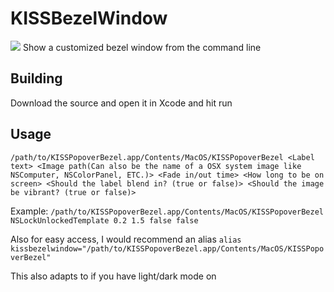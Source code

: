# KISSBezelWindow
<img src="https://a.pomf.cat/xrsqak.png">
Show a customized bezel window from the command line

## Building
Download the source and open it in Xcode and hit run

## Usage
```/path/to/KISSPopoverBezel.app/Contents/MacOS/KISSPopoverBezel <Label text> <Image path(Can also be the name of a OSX system image like NSComputer, NSColorPanel, ETC.)> <Fade in/out time> <How long to be on screen> <Should the label blend in? (true or false)> <Should the image be vibrant? (true or false)>```

Example:
```/path/to/KISSPopoverBezel.app/Contents/MacOS/KISSPopoverBezel NSLockUnlockedTemplate 0.2 1.5 false false```

Also for easy access, I would recommend an alias
```alias kissbezelwindow="/path/to/KISSPopoverBezel.app/Contents/MacOS/KISSPopoverBezel"```

This also adapts to if you have light/dark mode on
